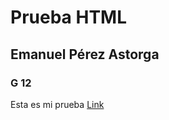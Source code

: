 # Prueba HTML
## Emanuel Pérez Astorga
### G 12

Esta es mi prueba [Link](https://1989findme.github.io/prueba_1/)